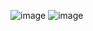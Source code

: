 ![image](https://github.com/user-attachments/assets/b792ef4d-476b-4f6b-a4e6-5bab005f9de1)
![image](https://github.com/user-attachments/assets/36ed5dac-581c-470b-8201-4d6c8703403d)
